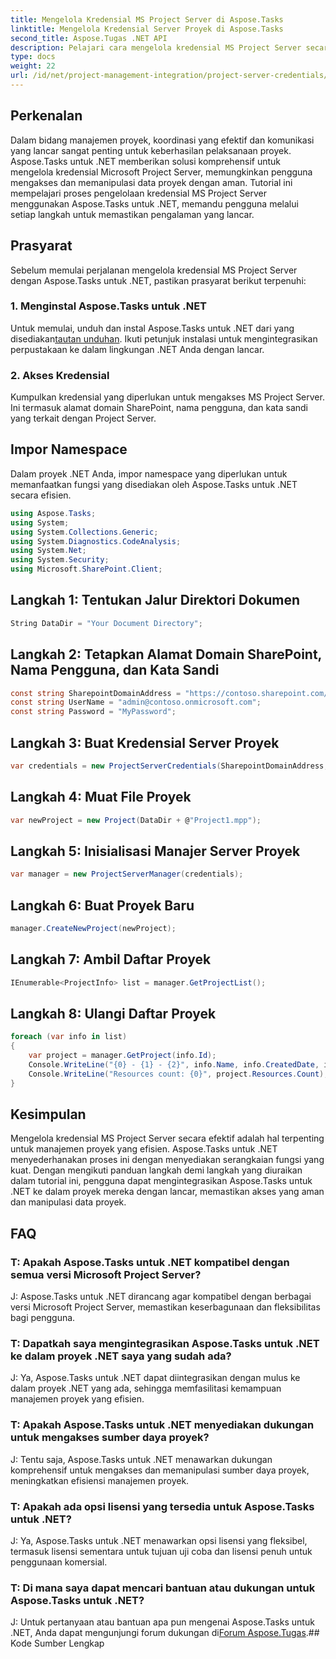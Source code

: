 ```yaml
---
title: Mengelola Kredensial MS Project Server di Aspose.Tasks
linktitle: Mengelola Kredensial Server Proyek di Aspose.Tasks
second_title: Aspose.Tugas .NET API
description: Pelajari cara mengelola kredensial MS Project Server secara lancar dengan Aspose.Tasks untuk .NET. Meningkatkan efisiensi manajemen proyek.
type: docs
weight: 22
url: /id/net/project-management-integration/project-server-credentials/
---
```

## Perkenalan
Dalam bidang manajemen proyek, koordinasi yang efektif dan komunikasi yang lancar sangat penting untuk keberhasilan pelaksanaan proyek. Aspose.Tasks untuk .NET memberikan solusi komprehensif untuk mengelola kredensial Microsoft Project Server, memungkinkan pengguna mengakses dan memanipulasi data proyek dengan aman. Tutorial ini mempelajari proses pengelolaan kredensial MS Project Server menggunakan Aspose.Tasks untuk .NET, memandu pengguna melalui setiap langkah untuk memastikan pengalaman yang lancar.
## Prasyarat
Sebelum memulai perjalanan mengelola kredensial MS Project Server dengan Aspose.Tasks untuk .NET, pastikan prasyarat berikut terpenuhi:
### 1. Menginstal Aspose.Tasks untuk .NET
 Untuk memulai, unduh dan instal Aspose.Tasks untuk .NET dari yang disediakan[tautan unduhan](https://releases.aspose.com/tasks/net/). Ikuti petunjuk instalasi untuk mengintegrasikan perpustakaan ke dalam lingkungan .NET Anda dengan lancar.
### 2. Akses Kredensial
Kumpulkan kredensial yang diperlukan untuk mengakses MS Project Server. Ini termasuk alamat domain SharePoint, nama pengguna, dan kata sandi yang terkait dengan Project Server.

## Impor Namespace
Dalam proyek .NET Anda, impor namespace yang diperlukan untuk memanfaatkan fungsi yang disediakan oleh Aspose.Tasks untuk .NET secara efisien.

```csharp
using Aspose.Tasks;
using System;
using System.Collections.Generic;
using System.Diagnostics.CodeAnalysis;
using System.Net;
using System.Security;
using Microsoft.SharePoint.Client;

```

## Langkah 1: Tentukan Jalur Direktori Dokumen
```csharp
String DataDir = "Your Document Directory";
```
## Langkah 2: Tetapkan Alamat Domain SharePoint, Nama Pengguna, dan Kata Sandi
```csharp
const string SharepointDomainAddress = "https://contoso.sharepoint.com/sites/pwa";
const string UserName = "admin@contoso.onmicrosoft.com";
const string Password = "MyPassword";
```
## Langkah 3: Buat Kredensial Server Proyek
```csharp
var credentials = new ProjectServerCredentials(SharepointDomainAddress, UserName, Password);
```
## Langkah 4: Muat File Proyek
```csharp
var newProject = new Project(DataDir + @"Project1.mpp");
```
## Langkah 5: Inisialisasi Manajer Server Proyek
```csharp
var manager = new ProjectServerManager(credentials);
```
## Langkah 6: Buat Proyek Baru
```csharp
manager.CreateNewProject(newProject);
```
## Langkah 7: Ambil Daftar Proyek
```csharp
IEnumerable<ProjectInfo> list = manager.GetProjectList();
```
## Langkah 8: Ulangi Daftar Proyek
```csharp
foreach (var info in list)
{
    var project = manager.GetProject(info.Id);
    Console.WriteLine("{0} - {1} - {2}", info.Name, info.CreatedDate, info.LastSavedDate);
    Console.WriteLine("Resources count: {0}", project.Resources.Count);
}
```

## Kesimpulan
Mengelola kredensial MS Project Server secara efektif adalah hal terpenting untuk manajemen proyek yang efisien. Aspose.Tasks untuk .NET menyederhanakan proses ini dengan menyediakan serangkaian fungsi yang kuat. Dengan mengikuti panduan langkah demi langkah yang diuraikan dalam tutorial ini, pengguna dapat mengintegrasikan Aspose.Tasks untuk .NET ke dalam proyek mereka dengan lancar, memastikan akses yang aman dan manipulasi data proyek.
## FAQ
### T: Apakah Aspose.Tasks untuk .NET kompatibel dengan semua versi Microsoft Project Server?
J: Aspose.Tasks untuk .NET dirancang agar kompatibel dengan berbagai versi Microsoft Project Server, memastikan keserbagunaan dan fleksibilitas bagi pengguna.
### T: Dapatkah saya mengintegrasikan Aspose.Tasks untuk .NET ke dalam proyek .NET saya yang sudah ada?
J: Ya, Aspose.Tasks untuk .NET dapat diintegrasikan dengan mulus ke dalam proyek .NET yang ada, sehingga memfasilitasi kemampuan manajemen proyek yang efisien.
### T: Apakah Aspose.Tasks untuk .NET menyediakan dukungan untuk mengakses sumber daya proyek?
J: Tentu saja, Aspose.Tasks untuk .NET menawarkan dukungan komprehensif untuk mengakses dan memanipulasi sumber daya proyek, meningkatkan efisiensi manajemen proyek.
### T: Apakah ada opsi lisensi yang tersedia untuk Aspose.Tasks untuk .NET?
J: Ya, Aspose.Tasks untuk .NET menawarkan opsi lisensi yang fleksibel, termasuk lisensi sementara untuk tujuan uji coba dan lisensi penuh untuk penggunaan komersial.
### T: Di mana saya dapat mencari bantuan atau dukungan untuk Aspose.Tasks untuk .NET?
 J: Untuk pertanyaan atau bantuan apa pun mengenai Aspose.Tasks untuk .NET, Anda dapat mengunjungi forum dukungan di[Forum Aspose.Tugas](https://forum.aspose.com/c/tasks/15).## Kode Sumber Lengkap